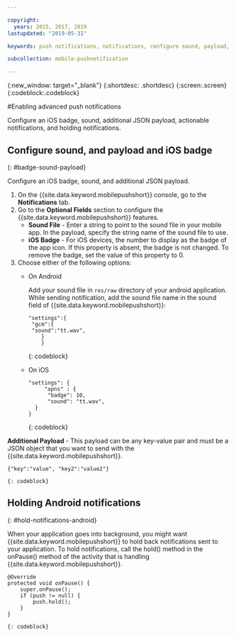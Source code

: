 ```yaml
---

copyright:
  years: 2015, 2017, 2019
lastupdated: "2019-05-31"

keywords: push notifications, notifications, configure sound, payload, ios badge, holding android notification

subcollection: mobile-pushnotification

---
```


{:new_window: target="_blank"}
{:shortdesc: .shortdesc}
{:screen:.screen}
{:codeblock:.codeblock}

#Enabling advanced push notifications

Configure an iOS badge, sound, additional JSON payload, actionable notifications, and holding notifications.

## Configure sound, and payload and iOS badge
{: #badge-sound-payload}

Configure an iOS badge, sound, and additional JSON payload.

1. On the {{site.data.keyword.mobilepushshort}} console, go to the **Notifications** tab.
2. Go to the **Optional Fields** section to configure the {{site.data.keyword.mobilepushshort}} features. 
	- **Sound File** - Enter a string to point to the sound file in your mobile app. In the payload, specify the string name of the sound file to use.
	- **iOS Badge** - For iOS devices, the number to display as the badge of the app icon. If this property is absent, the badge is not changed. To remove the badge, set the value of this property to 0.
3. Choose either of the following options:	
	- On Android

     	Add your sound file in `res/raw` directory of your android application. While sending notification, add the sound file name in the sound field of {{site.data.keyword.mobilepushshort}}:

    	```
    	"settings":{
         "gcm":{
         "sound":"tt.wav",
    		}
    		}  
    	```	
    	{: codeblock}	
	
	- On iOS

    	```
    	"settings": {
    	     "apns" : {
    	      "badge": 10,
    	      "sound": "tt.wav",
    	  }
    	}
    	``` 
		{: codeblock}
		
**Additional Payload** - This payload can be any key-value pair and must be a JSON object that you want to send with the {{site.data.keyword.mobilepushshort}}.

```
{"key":"value", "key2":"value2"}
```
	{: codeblock}

## Holding Android notifications 
{: #hold-notifications-android}

When your application goes into background, you might want {{site.data.keyword.mobilepushshort}} to hold back notifications sent to your application. To hold notifications, call the hold() method in the onPause() method of the activity that is handling {{site.data.keyword.mobilepushshort}}.

```
@Override
protected void onPause() {
    super.onPause();
    if (push != null) {
        push.hold();
    }
} 
```
	{: codeblock}

    
